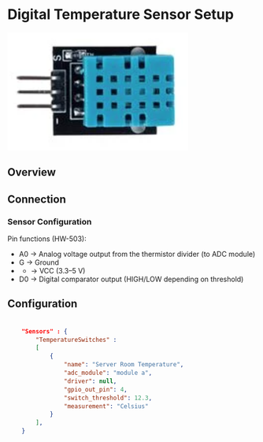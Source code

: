 # Digital Temperature Sensor Setup

![Digital Temperature Sensor](https://raw.githubusercontent.com/Mariustotle/universal_iot_hub/refs/heads/main/resources/sensors/digital_temperature_sensor/DHT22.png)


## Overview


## Connection


### Sensor Configuration

Pin functions (HW-503):

- A0 → Analog voltage output from the thermistor divider (to ADC module)
- G → Ground
- + → VCC (3.3–5 V)
- D0 → Digital comparator output (HIGH/LOW depending on threshold)


## Configuration

```json

    "Sensors" : {
        "TemperatureSwitches" :
        [
            {
                "name": "Server Room Temperature",
                "adc_module": "module a",
                "driver": null,
                "gpio_out_pin": 4,
                "switch_threshold": 12.3,
                "measurement": "Celsius"
            }
        ],
    }

```
